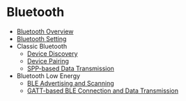 # Bluetooth<!--bluetooth-->

- [Bluetooth Overview](bluetooth-overview.md)
- [Bluetooth Setting](br-development-guide.md)
- Classic Bluetooth
  - [Device Discovery](br-discovery-development-guide.md)
  - [Device Pairing](br-pair-device-development-guide.md)
  - [SPP-based Data Transmission](spp-development-guide.md)
- Bluetooth Low Energy
  - [BLE Advertising and Scanning](ble-development-guide.md)
  - [GATT-based BLE Connection and Data Transmission](gatt-development-guide.md)
